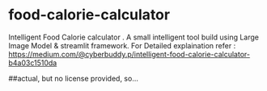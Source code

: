 # food-calorie-calculator
Intelligent Food Calorie calculator .
A small intelligent tool build using Large Image Model & streamlit framework.
For Detailed explaination refer : https://medium.com/@cyberbuddy.p/intelligent-food-calorie-calculator-b4a03c1510da



##actual, but no license provided, so...
